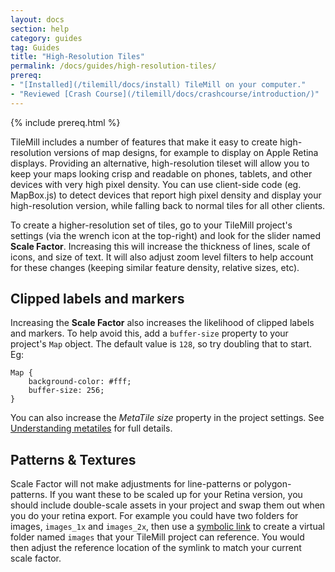 ```yaml
---
layout: docs
section: help
category: guides
tag: Guides
title: "High-Resolution Tiles"
permalink: /docs/guides/high-resolution-tiles/
prereq:
- "[Installed](/tilemill/docs/install) TileMill on your computer."
- "Reviewed [Crash Course](/tilemill/docs/crashcourse/introduction/)"
---
```


{% include prereq.html %}

<!-- WIP, feel free to chip in -->

TileMill includes a number of features that make it easy to create high-resolution versions of map designs, for example to display on Apple Retina displays. Providing an alternative, high-resolution tileset will allow you to keep your maps looking crisp and readable on phones, tablets, and other devices with very high pixel density. You can use client-side code (eg. MapBox.js) to detect devices that report high pixel density and display your high-resolution version, while falling back to normal tiles for all other clients.

To create a higher-resolution set of tiles, go to your TileMill project's settings (via the wrench icon at the top-right) and look for the slider named **Scale Factor**. Increasing this will increase the thickness of lines, scale of icons, and size of text. It will also adjust zoom level filters to help account for these changes (keeping similar feature density, relative sizes, etc).

## Clipped labels and markers

Increasing the **Scale Factor** also increases the likelihood of clipped labels and markers. To help avoid this, add a `buffer-size` property to your project's `Map` object. The default value is `128`, so try doubling that to start. Eg:

    Map {
        background-color: #fff;
        buffer-size: 256;
    }

You can also increase the *MetaTile size* property in the project settings. See [Understanding metatiles](/tilemill/docs/guides/metatiles/) for full details.

## Patterns & Textures

Scale Factor will not make adjustments for line-patterns or polygon-patterns. If you want these to be scaled up for your Retina version, you should include double-scale assets in your project and swap them out when you do your retina export. For example you could have two folders for images, `images_1x` and `images_2x`, then use a [symbolic link](http://en.wikipedia.org/wiki/Symbolic_link) to create a virtual folder named `images` that your TileMill project can reference. You would then adjust the reference location of the symlink to match your current scale factor.
